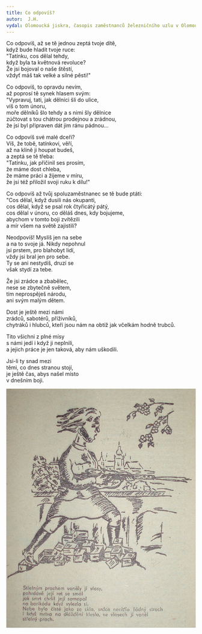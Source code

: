 ```yaml
---
title: Co odpovíš?
autor:  J.H.
vydal: Olomoucká jiskra, časopis zaměstnanců železničního uzlu v Olomouci, 1959
---
```


Co odpovíš, až se tě jednou zeptá tvoje dítě,  
když bude hladit tvoje ruce:   
"Tatínku, cos dělal tehdy,  
když byla ta květnová revoluce?    
Že jsi bojoval o naše štěstí,   
vždyť máš tak velké a silné pěsti!"

Co odpovíš, to opravdu nevím,    
až poprosí tě synek hlasem svým:   
"Vypravuj, tati, jak dělníci šli do ulice,   
víš o tom únoru,     
moře dělníků šlo tehdy a s nimi šly dělnice    
zúčtovat s tou chátrou prodejnou a zrádnou,   
že jsi byl připraven dát jim ránu pádnou...

Co odpovíš své malé dceři?   
Víš, že tobě, tatínkovi, věří,   
až na klíně ji houpat budeš,   
a zeptá se tě třeba:   
"Tatínku, jak přičinil ses prosím,  
že máme dost chleba,  
že máme práci a žijeme v míru,   
že jsi též přiložil svoji ruku k dílu!"

Co odpovíš až tvůj spoluzaměstnanec se tě bude ptáti:  
"Cos dělal, když dusili nás okupanti,     
cos dělal, když se psal rok čtyřicátý pátý,  
cos dělal v únoru, co děláš dnes, kdy bojujeme,  
abychom v tomto boji zvítězili   
a mír všem na světě zajistili?

Neodpovíš! Myslíš jen na sebe   
a na to svoje já. Nikdy nepohnul   
jsi prstem, pro blahobyt lidí,   
vždy jsi bral jen pro sebe.   
Ty se ani nestydíš, druzí se   
však stydí za tebe.

Že jsi zrádce a zbabělec,  
nese se zbytečně světem,   
tím neprospěješ národu,   
ani svým malým dětem.

Dost je ještě mezi námi   
zrádců, sabotérů, příživníků,   
chytráků i hlubců, kteří jsou nám na obtíž jak včelkám hodně trubců.

Tito všichni z plné mísy   
s námi jedí i když ji neplnili,  
a jejich práce je jen taková, aby nám uškodili.

Jsi-li ty snad mezi    
těmi, co dnes stranou stojí,   
je ještě čas, abys našel místo   
v dnešním boji.

![](/img/strelnym_prachem.jpg)
